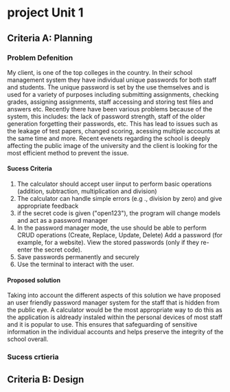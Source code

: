 # project Unit 1 

## Criteria A: Planning 

### Problem Defenition 

My client, is one of the top colleges in the country. In their school management system they have individual unique passwords for both staff and students. The unique password is set by the use themselves and is used for a variety of purposes including submitting assignments, checking grades, assigning assignments, staff accessing and storing test files and answers etc. Recently there have been various problems because of the system, this includes: the lack of password strength, staff of the older generation forgetting their passwords, etc. This has lead to issues such as the leakage of test papers, changed scoring, acessing multiple accounts at the same time and more. Recent evenets regarding the school is deeply affecting the public image of the university and the client is looking for the most efficient method to prevent the issue. 

#### Sucess Criteria 

1. The calculator should accept user iinput to perform basic operations (addition, subtraction, multiplication and division)
2. The calculator can handle simple errors (e.g ., division by zero) and give appropriate feedback
3. if the secret code is given ("open123"), the program will change models and act as a password manager
4. In the password manager mode, the use should be able to perform CRUD operations (Create, Replace, Update, Delete)
   Add a password (for example, for a website).
   View the stored passwords (only if they re-enter the secret code).
5. Save passwords permanently and securely
6. Use the terminal to interact with the user. 

#### Proposed solution 

Taking into account the different aspects of this solution we have proposed an user friendly password manager system for the staff that is hidden from the public eye. A calculator would be the most appropriate way to do this as the application is aldready instaled within the personal devices of most staff and it is popular to use. This ensures that safeguarding of sensitive information in the individual accounts and helps preserve the integrity of the school overall.  

### Sucess crtieria 

## Criteria B: Design 


